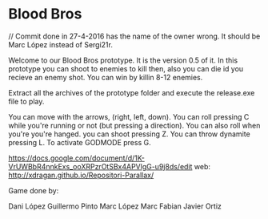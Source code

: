 ﻿#  Blood Bros
// Commit done in 27-4-2016 has the name of the owner wrong. It should be Marc López instead of Sergi21r.

Welcome to our Blood Bros prototype. It is the version 0.5 of it. In this prototype you can shoot to enemies to kill then, also you can die id you recieve an enemy shot.
You can win by killin 8-12 enemies.

Extract all the archives of the prototype folder and execute the release.exe file to play. 

You can move with the arrows, (right, left, down).
You can roll pressing C while you're running or not (but pressing a direction).
You can also roll when you're you're hanged.
you can shoot pressing Z.
You can throw dynamite pressing L.
To activate GODMODE press G.

https://docs.google.com/document/d/1K-VrUWBbR4nnkExs_ooXRPzrOtSBx4APVlgG-u9j8ds/edit
web: http://xdragan.github.io/Repositori-Parallax/

Game done by:

Dani López
Guillermo Pinto
Marc López
Marc Fabian
Javier Ortiz
